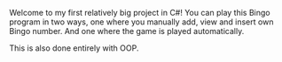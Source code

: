 Welcome to my first relatively big project in C#! You can play this Bingo program in two ways, one where you manually add, view and insert own Bingo number. And one where the game is played automatically.

This is also done entirely with OOP.
